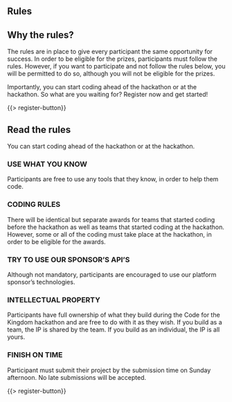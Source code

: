 ﻿## <i class="icon fa-check-circle"></i> Rules

## Why the rules?

The rules are in place to give every participant the same opportunity for success. In order to be eligible for the prizes, participants must follow the rules. However, if you want to participate and not follow the rules below, you will be permitted to do so, although you will not be eligible for the prizes.

Importantly, you can start coding ahead of the hackathon or at the hackathon. So what are you waiting for? Register now and get started!

{{> register-button}}
<br/>
## Read the rules

You can start coding ahead of the hackathon or at the hackathon.

### USE WHAT YOU KNOW 
Participants are free to use any tools that they know, in order to help them code.
### CODING RULES 
There will be identical but separate awards for teams that started coding before the hackathon as well as teams that started coding at the hackathon. However, some or all of the coding must take place at the hackathon, in order to be eligible for the awards.
### TRY TO USE OUR SPONSOR’S API’S 
Although not mandatory, participants are encouraged to use our platform sponsor’s technologies.
### INTELLECTUAL PROPERTY 
Participants have full ownership of what they build during the Code for the Kingdom hackathon and are free to do with it as they wish. If you build as a team, the IP is shared by the team. If you build as an individual, the IP is all yours.
### FINISH ON TIME 
Participant must submit their project by the submission time on Sunday afternoon. No late submissions will be accepted.


{{> register-button}}

